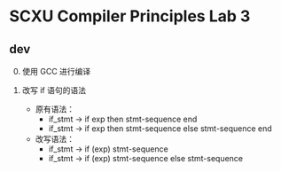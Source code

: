 # SCXU Compiler Principles Lab 3

## dev

0. 使用 GCC 进行编译

1. 改写 if 语句的语法
   - 原有语法：
     - if_stmt -> if exp then stmt-sequence end
     - if_stmt -> if exp then stmt-sequence else stmt-sequence end
   - 改写语法：
     - if_stmt -> if (exp) stmt-sequence
     - if_stmt -> if (exp) stmt-sequence else stmt-sequence
